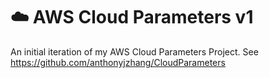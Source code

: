 <h1>☁️ AWS Cloud Parameters v1 </h1> 

An initial iteration of my AWS Cloud Parameters Project. See https://github.com/anthonyjzhang/CloudParameters 



